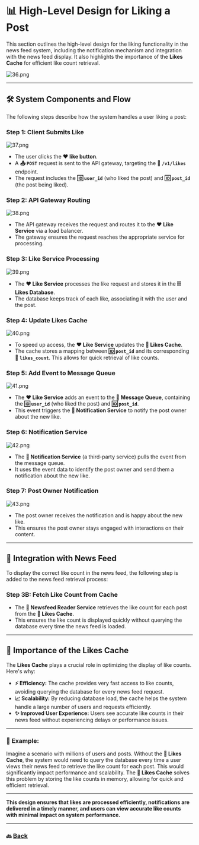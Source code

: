 # **📊 High-Level Design for Liking a Post**

This section outlines the high-level design for the liking functionality in the news feed system, including the notification mechanism and integration with the news feed display. It also highlights the importance of the **Likes Cache** for efficient like count retrieval.

![36.png](img/36.png)

---

## **🛠️ System Components and Flow**

The following steps describe how the system handles a user liking a post:

### **Step 1: Client Submits Like**
![37.png](img/37.png)
- The user clicks the **❤️ like button**.
- A **📤 `POST`** request is sent to the API gateway, targeting the **📍 `/v1/likes`** endpoint.
- The request includes the **🆔 `user_id`** (who liked the post) and **🆔 `post_id`** (the post being liked).

### **Step 2: API Gateway Routing**
![38.png](img/38.png)
- The API gateway receives the request and routes it to the **❤️ Like Service** via a load balancer.
- The gateway ensures the request reaches the appropriate service for processing.

### **Step 3: Like Service Processing**
![39.png](img/39.png)
- The **❤️ Like Service** processes the like request and stores it in the **🗄️ Likes Database**.
- The database keeps track of each like, associating it with the user and the post.

### **Step 4: Update Likes Cache**
![40.png](img/40.png)
- To speed up access, the **❤️ Like Service** updates the **🧠 Likes Cache**.
- The cache stores a mapping between **🆔 `post_id`** and its corresponding **🔢 `likes_count`**. This allows for quick retrieval of like counts.

### **Step 5: Add Event to Message Queue**
![41.png](img/41.png)
- The **❤️ Like Service** adds an event to the **📨 Message Queue**, containing the **🆔 `user_id`** (who liked the post) and **🆔 `post_id`**.
- This event triggers the **🔔 Notification Service** to notify the post owner about the new like.

### **Step 6: Notification Service**
![42.png](img/42.png)
- The **🔔 Notification Service** (a third-party service) pulls the event from the message queue.
- It uses the event data to identify the post owner and send them a notification about the new like.

### **Step 7: Post Owner Notification**
![43.png](img/43.png)
- The post owner receives the notification and is happy about the new like.
- This ensures the post owner stays engaged with interactions on their content.

---

## **📰 Integration with News Feed**

To display the correct like count in the news feed, the following step is added to the news feed retrieval process:

### **Step 3B: Fetch Like Count from Cache**
- The **📰 Newsfeed Reader Service** retrieves the like count for each post from the **🧠 Likes Cache**.
- This ensures the like count is displayed quickly without querying the database every time the news feed is loaded.

---

## **🧠 Importance of the Likes Cache**

The **Likes Cache** plays a crucial role in optimizing the display of like counts. Here's why:

- **⚡ Efficiency:** The cache provides very fast access to like counts, avoiding querying the database for every news feed request.
- **📈 Scalability:** By reducing database load, the cache helps the system handle a large number of users and requests efficiently.
- **✨ Improved User Experience:** Users see accurate like counts in their news feed without experiencing delays or performance issues.

---

### **📝 Example:**

Imagine a scenario with millions of users and posts. Without the **🧠 Likes Cache**, the system would need to query the database every time a user views their news feed to retrieve the like count for each post. This would significantly impact performance and scalability. The **🧠 Likes Cache** solves this problem by storing the like counts in memory, allowing for quick and efficient retrieval.

---

**This design ensures that likes are processed efficiently, notifications are delivered in a timely manner, and users can view accurate like counts with minimal impact on system performance.**

---
### 🔙 [Back](../README.md)